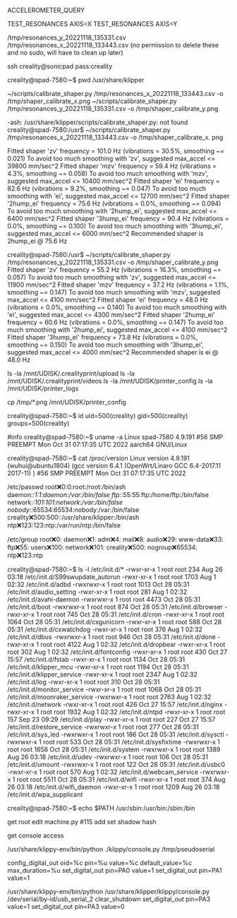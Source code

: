 
ACCELEROMETER_QUERY

TEST_RESONANCES AXIS=X
TEST_RESONANCES AXIS=Y


/tmp/resonances_y_20221118_135331.csv
/tmp/resonances_x_20221118_133443.csv
(no permission to delete these and no sudo, will have to clean up later)

ssh creality@sonicpad
pass:creality

creality@spad-7580:~$ pwd
/usr/share/klipper

~/scripts/calibrate_shaper.py /tmp/resonances_x_20221118_133443.csv -o /tmp/shaper_calibrate_x.png
~/scripts/calibrate_shaper.py /tmp/resonances_y_20221118_135331.csv -o /tmp/shaper_calibrate_y.png


-ash: /usr/share/klipper/scripts/calibrate_shaper.py: not found
creality@spad-7580:/usr$ ~/scripts/calibrate_shaper.py /tmp/resonances_x_20221118_133443.csv -o /tmp/shaper_calibrate_x.
png

Fitted shaper 'zv' frequency = 101.0 Hz (vibrations = 30.5%, smoothing ~= 0.021)
To avoid too much smoothing with 'zv', suggested max_accel <= 39800 mm/sec^2
Fitted shaper 'mzv' frequency = 59.4 Hz (vibrations = 4.3%, smoothing ~= 0.058)
To avoid too much smoothing with 'mzv', suggested max_accel <= 10400 mm/sec^2
Fitted shaper 'ei' frequency = 82.6 Hz (vibrations = 9.2%, smoothing ~= 0.047)
To avoid too much smoothing with 'ei', suggested max_accel <= 12700 mm/sec^2
Fitted shaper '2hump_ei' frequency = 75.6 Hz (vibrations = 0.0%, smoothing ~= 0.094)
To avoid too much smoothing with '2hump_ei', suggested max_accel <= 6400 mm/sec^2
Fitted shaper '3hump_ei' frequency = 90.4 Hz (vibrations = 0.0%, smoothing ~= 0.100)
To avoid too much smoothing with '3hump_ei', suggested max_accel <= 6000 mm/sec^2
Recommended shaper is 2hump_ei @ 75.6 Hz



creality@spad-7580:/usr$ ~/scripts/calibrate_shaper.py /tmp/resonances_y_20221118_135331.csv -o /tmp/shaper_calibrate_y.png
Fitted shaper 'zv' frequency = 55.2 Hz (vibrations = 16.3%, smoothing ~= 0.057)
To avoid too much smoothing with 'zv', suggested max_accel <= 11900 mm/sec^2
Fitted shaper 'mzv' frequency = 37.2 Hz (vibrations = 1.1%, smoothing ~= 0.147)
To avoid too much smoothing with 'mzv', suggested max_accel <= 4100 mm/sec^2
Fitted shaper 'ei' frequency = 48.0 Hz (vibrations = 0.0%, smoothing ~= 0.140)
To avoid too much smoothing with 'ei', suggested max_accel <= 4300 mm/sec^2
Fitted shaper '2hump_ei' frequency = 60.6 Hz (vibrations = 0.0%, smoothing ~= 0.147)
To avoid too much smoothing with '2hump_ei', suggested max_accel <= 4100 mm/sec^2
Fitted shaper '3hump_ei' frequency = 73.8 Hz (vibrations = 0.0%, smoothing ~= 0.150)
To avoid too much smoothing with '3hump_ei', suggested max_accel <= 4000 mm/sec^2
Recommended shaper is ei @ 48.0 Hz



ls -la /mnt/UDISK/.crealityprint/upload
ls -la /mnt/UDISK/.crealityprint/videos
ls -la /mnt/UDISK/printer_config
ls -la /mnt/UDISK/printer_logs

cp /tmp/*.png /mnt/UDISK/printer_config



creality@spad-7580:~$ id
uid=500(creality) gid=500(creality) groups=500(creality)

#info
creality@spad-7580:~$ uname -a
Linux spad-7580 4.9.191 #56 SMP PREEMPT Mon Oct 31 07:17:35 UTC 2022 aarch64 GNU/Linux

creality@spad-7580:~$ cat /proc/version
Linux version 4.9.191 (wuhui@ubuntu1804) (gcc version 6.4.1 (OpenWrt/Linaro GCC 6.4-2017.11 2017-11) ) #56 SMP PREEMPT Mon Oct 31 07:17:35 UTC 2022

/etc/passwd
root:x:0:0:root:/root:/bin/ash
daemon:*:1:1:daemon:/var:/bin/false
ftp:*:55:55:ftp:/home/ftp:/bin/false
network:*:101:101:network:/var:/bin/false
nobody:*:65534:65534:nobody:/var:/bin/false
creality:x:500:500::/usr/share/klipper:/bin/ash
ntp:x:123:123:ntp:/var/run/ntp:/bin/false

/etc/group
root:x:0:
daemon:x:1:
adm:x:4:
mail:x:8:
audio:x:29:
www-data:x:33:
ftp:x:55:
users:x:100:
network:x:101:
creality:x:500:
nogroup:x:65534:
ntp:x:123:ntp

creality@spad-7580:~$ ls -l /etc/init.d/*
-rwxr-xr-x    1 root     root           234 Aug 26 03:18 /etc/init.d/S99swupdate_autorun
-rwxr-xr-x    1 root     root          1703 Aug  1 02:32 /etc/init.d/adbd
-rwxrwxr-x    1 root     root          1013 Oct 28 05:31 /etc/init.d/audio_setting
-rwxr-xr-x    1 root     root           281 Aug  1 02:32 /etc/init.d/avahi-daemon
-rwxrwxr-x    1 root     root          4473 Oct 28 05:31 /etc/init.d/boot
-rwxrwxr-x    1 root     root           874 Oct 28 05:31 /etc/init.d/browser
-rwxr-xr-x    1 root     root           745 Oct 28 05:31 /etc/init.d/cron
-rwxr-xr-x    1 root     root          1064 Oct 28 05:31 /etc/init.d/cxgunicorn
-rwxr-xr-x    1 root     root           588 Oct 28 05:31 /etc/init.d/cxwatchdog
-rwxr-xr-x    1 root     root           376 Aug  1 02:32 /etc/init.d/dbus
-rwxrwxr-x    1 root     root           946 Oct 28 05:31 /etc/init.d/done
-rwxr-xr-x    1 root     root          4122 Aug  1 02:32 /etc/init.d/dropbear
-rwxr-xr-x    1 root     root           302 Aug  1 02:32 /etc/init.d/fontconfig
-rwxr-xr-x    1 root     root           430 Oct 27 15:57 /etc/init.d/fstab
-rwxr-xr-x    1 root     root          1134 Oct 28 05:31 /etc/init.d/klipper_mcu
-rwxr-xr-x    1 root     root          1194 Oct 28 05:31 /etc/init.d/klipper_service
-rwxr-xr-x    1 root     root          2347 Aug  1 02:32 /etc/init.d/log
-rwxr-xr-x    1 root     root           310 Oct 28 05:31 /etc/init.d/monitor_service
-rwxr-xr-x    1 root     root          1068 Oct 28 05:31 /etc/init.d/moonraker_service
-rwxrwxr-x    1 root     root          2763 Aug  1 02:32 /etc/init.d/network
-rwxr-xr-x    1 root     root           426 Oct 27 15:57 /etc/init.d/nginx
-rwxr-xr-x    1 root     root          1932 Aug  1 02:32 /etc/init.d/ntpd
-rwxr-xr-x    1 root     root           157 Sep 23 09:29 /etc/init.d/play
-rwxr-xr-x    1 root     root           227 Oct 27 15:57 /etc/init.d/restore_service
-rwxrwxr-x    1 root     root           277 Oct 28 05:31 /etc/init.d/sys_led
-rwxrwxr-x    1 root     root           186 Oct 28 05:31 /etc/init.d/sysctl
-rwxrwxr-x    1 root     root           533 Oct 28 05:31 /etc/init.d/sysfixtime
-rwxrwxr-x    1 root     root          1658 Oct 28 05:31 /etc/init.d/system
-rwxrwxr-x    1 root     root          1389 Aug 26 03:18 /etc/init.d/udev
-rwxrwxr-x    1 root     root           106 Oct 28 05:31 /etc/init.d/umount
-rwxrwxr-x    1 root     root           122 Oct 28 05:31 /etc/init.d/usbc0
-rwxr-xr-x    1 root     root           570 Aug  1 02:32 /etc/init.d/webcam_service
-rwxrwxr-x    1 root     root          5511 Oct 28 05:31 /etc/init.d/wifi
-rwxr-xr-x    1 root     root           374 Aug 26 03:18 /etc/init.d/wifi_daemon
-rwxr-xr-x    1 root     root          1209 Aug 26 03:18 /etc/init.d/wpa_supplicant

creality@spad-7580:~$ echo $PATH
/usr/sbin:/usr/bin:/sbin:/bin






get root
edit machine.py #115
add set shadow hash

get console access

/usr/share/klippy-env/bin/python ./klippy/console.py /tmp/pseudoserial

  config_digital_out oid=%c pin=%u value=%c default_value=%c max_duration=%u
set_digital_out pin=PA0 value=1
set_digital_out pin=PA1 value=1


/usr/share/klippy-env/bin/python /usr/share/klipper/klippy/console.py /dev/serial/by-id/usb_serial_2
clear_shutdown
set_digital_out pin=PA3 value=1
set_digital_out pin=PA3 value=0
